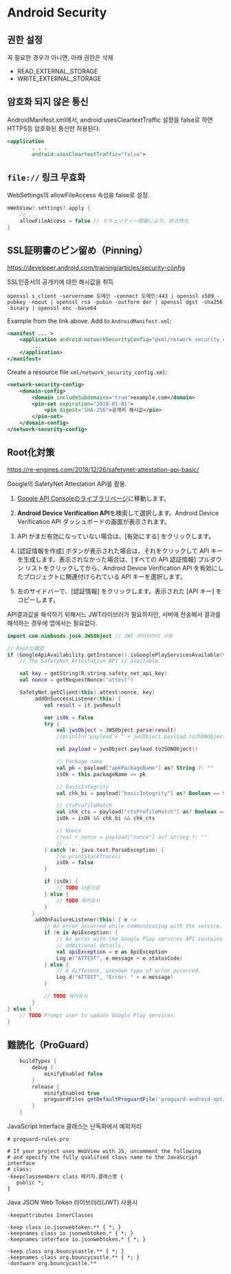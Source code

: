 # Android Security

## 권한 설정

꼭 필요한 경우가 아니면, 아래 권한은 삭제
- READ_EXTERNAL_STORAGE
- WRITE_EXTERNAL_STORAGE

## 암호화 되지 않은 통신

AndroidManifest.xml에서, android:usesCleartextTraffic 설정을 false로 하면 HTTPS등 암호화된 통신만 허용된다.
```xml
<application
        . . .
        android:usesCleartextTraffic="false">
```

## ```file://``` 링크 무효화

WebSettings의 allowFileAccess 속성을 false로 설정.
```kotlin
mWebView?.settings?.apply {
    // ...
    allowFileAccess = false // セキュリティー問題により、非活性化
}
```

## SSL証明書のピン留め（Pinning）

https://developer.android.com/training/articles/security-config

SSL인증서의 공개키에 대한 해시값을 취득
```
openssl s_client -servername 도메인 -connect 도메인:443 | openssl x509 -pubkey -noout | openssl rsa -pubin -outform der | openssl dgst -sha256 -binary | openssl enc -base64
```

Example from the link above. Add to ```AndroidManifest.xml```:
```xml
<manifest ... >
    <application android:networkSecurityConfig="@xml/network_security_config" ... >
        ...
    </application>
</manifest>
```
Create a resource file ```xml/network_security_config.xml```:
```xml
<network-security-config>
    <domain-config>
        <domain includeSubdomains="true">example.com</domain>
        <pin-set expiration="2018-01-01">
            <pin digest="SHA-256">공개키 해시값</pin>
        </pin-set>
    </domain-config>
</network-security-config>
```

## Root化対策

https://re-engines.com/2018/12/26/safetynet-attestation-api-basic/

Google의 SafetyNet Attestation API를 활용.

1. [Google API Consoleのライブラリページ](https://console.developers.google.com/apis/library?hl=ja)に移動します。

1. **Android Device Verification API**を検索して選択します。Android Device Verification API ダッシュボードの画面が表示されます。

1. API がまだ有効になっていない場合は、[有効にする] をクリックします。

1. [認証情報を作成] ボタンが表示された場合は、それをクリックして API キーを生成します。表示されなかった場合は、[すべての API 認証情報] プルダウン リストをクリックしてから、Android Device Verification API を有効にしたプロジェクトに関連付けられている API キーを選択します。

1. 左のサイドバーで、[認証情報] をクリックします。表示された [API キー] をコピーします。


API결과값을 해석하기 위해서느 JWT라이브러가 필요하지만, 서버에 전송해서 결과를 해석하는 경우에 앱에서는 필요없다.

```kotlin
import com.nimbusds.jose.JWSObject // JWT 라이브러리 사용

// Root化確認
if (GoogleApiAvailability.getInstance().isGooglePlayServicesAvailable(this) == ConnectionResult.SUCCESS) {
    // The SafetyNet Attestation API is available.

    val key = getString(R.string.safety_net_api_key)
    val nonce = getRequestNonce("attest")

    SafetyNet.getClient(this).attest(nonce, key)
        .addOnSuccessListener(this) {
            val result = it.jwsResult

            var isOk = false
            try {
                val jwsObject = JWSObject.parse(result)
                //println("payload = " + jwsObject.payload.toJSONObject())

                val payload = jwsObject.payload.toJSONObject()

                // Package name
                val pk = payload["apkPackageName"] as? String ?: ""
                isOk = this.packageName == pk

                // basicIntegrity
                val chk_bi = payload["basicIntegrity"] as? Boolean == true

                // ctsProfileMatch
                val chk_cts = payload["ctsProfileMatch"] as? Boolean == true
                isOk = isOk && chk_bi && chk_cts

                // Nonce
                //val r_nonce = payload["nonce"] as? String ?: ""
                // . . .
            } catch (e: java.text.ParseException) {
                //e.printStackTrace()
                isOk = false
            }

            if (isOk) {
                // TODO 다음으로
            } else {
                // TODO 에러표시
            }
        }
        .addOnFailureListener(this) { e ->
            // An error occurred while communicating with the service.
            if (e is ApiException) {
                // An error with the Google Play services API contains some
                // additional details.
                val apiException = e as ApiException
                Log.e("ATTEST", e.message + e.statusCode)
            } else {
                // A different, unknown type of error occurred.
                Log.d("ATTEST", "Error: " + e.message)
            }

            // TODO 에러표시
        }
} else {
    // TODO Prompt user to update Google Play services.
}
```

## 難読化（ProGuard）

```gradle
    buildTypes {
        debug {
            minifyEnabled false
        }
        release {
            minifyEnabled true
            proguardFiles getDefaultProguardFile('proguard-android-optimize.txt'), 'proguard-rules.pro'
        }
    }
```

JavaScript Interface 클래스는 난독화에서 예외처리
```
# proguard-rules.pro

# If your project uses WebView with JS, uncomment the following
# and specify the fully qualified class name to the JavaScript interface
# class:
-keepclassmembers class 패키지.클래스명 {
   public *;
}
```

Java JSON Web Token 라이브러리(JWT) 사용시
```
-keepattributes InnerClasses

-keep class io.jsonwebtoken.** { *; }
-keepnames class io.jsonwebtoken.* { *; }
-keepnames interface io.jsonwebtoken.* { *; }

-keep class org.bouncycastle.** { *; }
-keepnames class org.bouncycastle.** { *; }
-dontwarn org.bouncycastle.**
```
